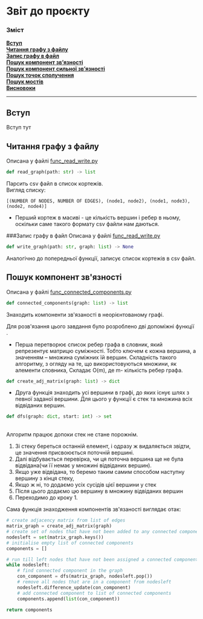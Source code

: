 # Звіт до проєкту


### Зміст
**[Вступ](#Вступ)**<br>
**[Читання графу з файлу](#читання-графу-з-файлу)**<br>
**[Запис графу в файл](#запис-графу-в-файл)**<br>
**[Пошук компонент зв’язності](#пошук-компонент-зв'язності)**<br>
**[Пошук компонент сильної зв’язності](#пошук-компонент-сильної-зв'язності)**<br>
**[Пошук точок сполучення](#пошук-точок-сполучення)**<br>
**[Пошук мостів](#пошук-мостів)**<br>
**[Висновоки](#пошук-мостів)**<br>

---

## Вступ
Вступ тут

## Читання графу з файлу
Описана у файлі [func_read_write.py](https://github.com/gingrwho/discreteProject_17/blob/main/func_read_write.py)
```python
def read_graph(path: str) -> list
```
Парсить csv файл в список кортежів.<br>
Вигляд списку:
```
[(NUMBER OF NODES, NUMBER OF EDGES), (node1, node2), (node1, node3), (node2, node4)]
```
* Перший кортеж в масиві - це кількість вершин і ребер в ньому, оскільки саме такого формату csv файли нам даються.<br>

###Запис графу в файл
Описана у файлі [func_read_write.py](https://github.com/gingrwho/discreteProject_17/blob/main/func_read_write.py)
```python
def write_graph(path: str, graph: list) -> None
```
Аналогічно до попередньої функції, записує список кортежів в csv файл.

## Пошук компонент зв'язності
Описана у файлі [func_connected_components.py](https://github.com/gingrwho/discreteProject_17/blob/main/func_connected_components.py)
```python
def connected_components(graph: list) -> list
```
Знаходить компоненти зв'язаності в неорієнтованому графі.<br>

Для розв'язання цього завдання було розроблено дві допоміжні функції .
+ Перша перетворює список ребер графа в словник, який репрезентує матрицю суміжності. Тобто ключем є кожна вершина, а значенням – множина суміжних їй вершин.  Складність такого алгоритму, з огляду на те, що використовуються множини, як алементи словника, Складає O(m), де m- кількість ребер графа.
```python
def create_adj_matrix(graph: list) -> dict
```
+ Друга функція знаходить усі вершини в графі, до яких існує шлях з певної заданої вершини. Для цього у функції є стек та множина всіх відвіданих вершин. 
```python
def dfs(graph: dict, start: int) -> set
```
<br>Алгоритм працює допоки стек не стане порожнім.
1. Зі стеку береться останній елемент, і одразу ж видаляється звідти, це значення присвоюється поточній вершині. 
2. Далі відбувається перевірка, чи ця поточна вершина ще не була відвідана(чи її немає у множині відвіданих вершин). 
3. Якщо уже відвідана, то беремо таким самим способом наступну вершину з кінця стеку,
4. Якщо ж ні, то додаємо усіх сусідів цієї вершини у стек
5. Після цього додаємо цю вершину в множину відвіданих вершин
6. Переходимо до кроку 1.

Сама функція знаходження компонентів зв'язаності виглядає отак:
```python
# create adjacency matrix from list of edges
matrix_graph = create_adj_matrix(graph)
# create set of nodes that have not been added to any connected component
nodesleft = set(matrix_graph.keys())
# initialise empty list of connected components
components = []

# run till left nodes that have not been assigned a connected component
while nodesleft:
    # find connected component in the graph
    con_component = dfs(matrix_graph, nodesleft.pop())
    # remove all nodes that are in a component from nodesleft
    nodesleft.difference_update(con_component)
    # add connected component to list of connected components
    components.append(list(con_component))

return components
```





